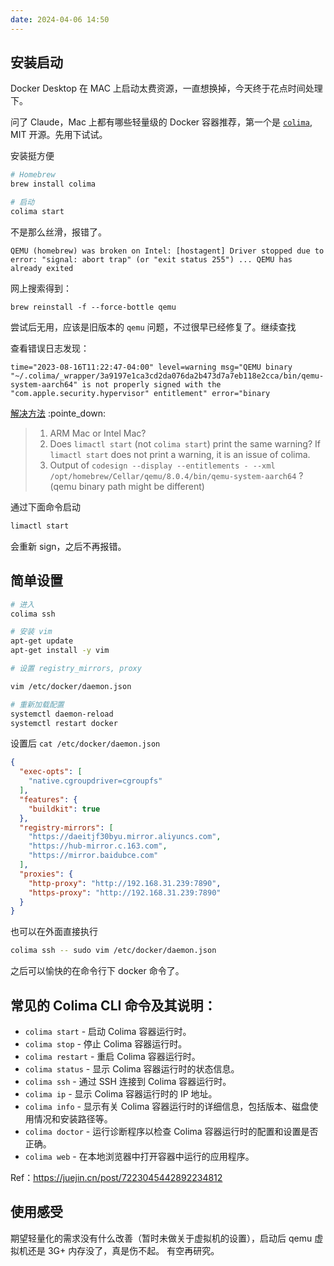 ```yaml
---
date: 2024-04-06 14:50
---
```


## 安装启动

Docker Desktop 在 MAC 上启动太费资源，一直想换掉，今天终于花点时间处理下。

问了 Claude，Mac 上都有哪些轻量级的 Docker 容器推荐，第一个是 [`colima`](https://github.com/abiosoft/colima), MIT 开源。先用下试试。

安装挺方便
```bash
# Homebrew
brew install colima

# 启动
colima start
```

不是那么丝滑，报错了。

```
QEMU (homebrew) was broken on Intel: [hostagent] Driver stopped due to error: "signal: abort trap" (or "exit status 255") ... QEMU has already exited
```

网上搜索得到：

```
brew reinstall -f --force-bottle qemu
```

尝试后无用，应该是旧版本的 `qemu` 问题，不过很早已经修复了。继续查找

查看错误日志发现：
```
time="2023-08-16T11:22:47-04:00" level=warning msg="QEMU binary "~/.colima/_wrapper/3a9197e1ca3cd2da076da2b473d7a7eb118e2cca/bin/qemu-system-aarch64" is not properly signed with the "com.apple.security.hypervisor" entitlement" error="binary
```

[解决方法](https://github.com/lima-vm/lima/issues/1742#issuecomment-1680834167) :pointe_down:


> 1. ARM Mac or Intel Mac?
> 2. Does `limactl start` (not `colima start`) print the same warning? If `limactl start` does not print a warning, it is an issue of colima.
> 3. Output of `codesign --display --entitlements - --xml /opt/homebrew/Cellar/qemu/8.0.4/bin/qemu-system-aarch64`  ? (qemu binary path might be different)

通过下面命令启动
```bash
limactl start
```

会重新 sign，之后不再报错。


## 简单设置

```bash
# 进入
colima ssh

# 安装 vim
apt-get update
apt-get install -y vim

# 设置 registry_mirrors, proxy

vim /etc/docker/daemon.json

# 重新加载配置
systemctl daemon-reload
systemctl restart docker
```

设置后 `cat /etc/docker/daemon.json`
```json
{
  "exec-opts": [
    "native.cgroupdriver=cgroupfs"
  ],
  "features": {
    "buildkit": true
  },
  "registry-mirrors": [
    "https://daeitjf30byu.mirror.aliyuncs.com",
    "https://hub-mirror.c.163.com",
    "https://mirror.baidubce.com"
  ],
  "proxies": {
    "http-proxy": "http://192.168.31.239:7890",
    "https-proxy": "http://192.168.31.239:7890"
  }
}
```


也可以在外面直接执行
```bash
colima ssh -- sudo vim /etc/docker/daemon.json
```

之后可以愉快的在命令行下 docker 命令了。


## 常见的 Colima CLI 命令及其说明：

- `colima start` - 启动 Colima 容器运行时。
- `colima stop` - 停止 Colima 容器运行时。
- `colima restart` - 重启 Colima 容器运行时。
- `colima status` - 显示 Colima 容器运行时的状态信息。
- `colima ssh` - 通过 SSH 连接到 Colima 容器运行时。
- `colima ip` - 显示 Colima 容器运行时的 IP 地址。
- `colima info` - 显示有关 Colima 容器运行时的详细信息，包括版本、磁盘使用情况和安装路径等。
- `colima doctor` - 运行诊断程序以检查 Colima 容器运行时的配置和设置是否正确。
- `colima web` - 在本地浏览器中打开容器中运行的应用程序。

Ref：<https://juejin.cn/post/7223045442892234812>


## 使用感受

期望轻量化的需求没有什么改善（暂时未做关于虚拟机的设置），启动后 qemu 虚拟机还是 3G+ 内存没了，真是伤不起。
有空再研究。